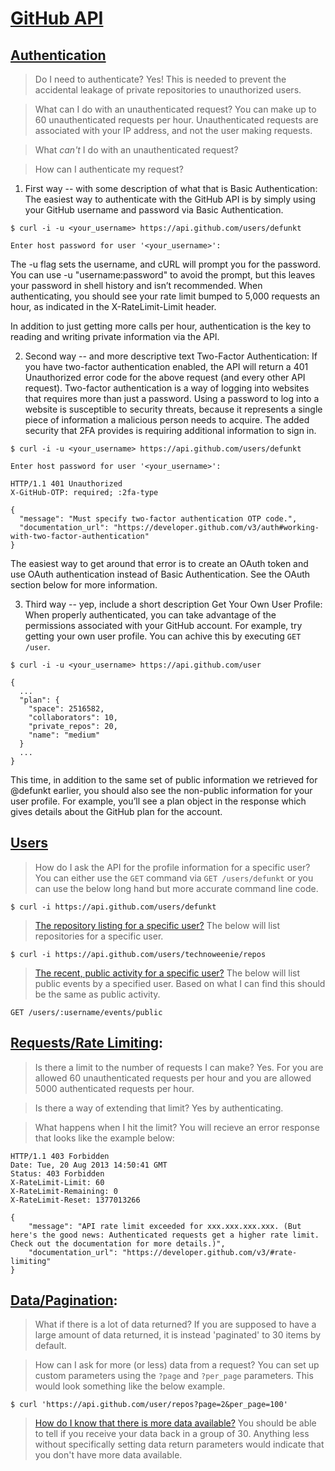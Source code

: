 # [GitHub API](https://developer.github.com/v3/)

## [Authentication](https://developer.github.com/v3/#authentication)

> Do I need to authenticate?
Yes! This is needed to prevent the accidental leakage of private repositories to unauthorized users.

> What can I do with an unauthenticated request?
You can make up to 60 unauthenticated requests per hour.  Unauthenticated requests are associated with your IP address, and not the user making requests. 

> What _can't_ I do with an unauthenticated request?

> How can I authenticate my request?

1. First way -- with some description of what that is
Basic Authentication:
The easiest way to authenticate with the GitHub API is by simply using your GitHub username and password via Basic Authentication.
```
$ curl -i -u <your_username> https://api.github.com/users/defunkt

Enter host password for user '<your_username>':
```
The -u flag sets the username, and cURL will prompt you for the password. You can use -u "username:password" to avoid the prompt, but this leaves your password in shell history and isn’t recommended. When authenticating, you should see your rate limit bumped to 5,000 requests an hour, as indicated in the X-RateLimit-Limit header.

In addition to just getting more calls per hour, authentication is the key to reading and writing private information via the API.

2. Second way -- and more descriptive text
Two-Factor Authentication:
If you have two-factor authentication enabled, the API will return a 401 Unauthorized error code for the above request (and every other API request).  Two-factor authentication is a way of logging into websites that requires more than just a password. Using a password to log into a website is susceptible to security threats, because it represents a single piece of information a malicious person needs to acquire. The added security that 2FA provides is requiring additional information to sign in.
```
$ curl -i -u <your_username> https://api.github.com/users/defunkt

Enter host password for user '<your_username>':

HTTP/1.1 401 Unauthorized
X-GitHub-OTP: required; :2fa-type

{
  "message": "Must specify two-factor authentication OTP code.",
  "documentation_url": "https://developer.github.com/v3/auth#working-with-two-factor-authentication"
}
```
The easiest way to get around that error is to create an OAuth token and use OAuth authentication instead of Basic Authentication. See the OAuth section below for more information.

3. Third way -- yep, include a short description
Get Your Own User Profile:
When properly authenticated, you can take advantage of the permissions associated with your GitHub account. For example, try getting your own user profile.  You can achive this by executing `GET /user`.
```
$ curl -i -u <your_username> https://api.github.com/user

{
  ...
  "plan": {
    "space": 2516582,
    "collaborators": 10,
    "private_repos": 20,
    "name": "medium"
  }
  ...
}
```
This time, in addition to the same set of public information we retrieved for @defunkt earlier, you should also see the non-public information for your user profile. For example, you’ll see a plan object in the response which gives details about the GitHub plan for the account.


## [Users](https://developer.github.com/v3/users/)

> How do I ask the API for the profile information for a specific user?
You can either use the `GET` command via `GET /users/defunkt` or you can use the below long hand but more accurate command line code.
```
$ curl -i https://api.github.com/users/defunkt
```

> [The repository listing for a specific user?](https://developer.github.com/guides/getting-started/#repositories)
The below will list repositories for a specific user.
```
$ curl -i https://api.github.com/users/technoweenie/repos
```

> [The recent, public activity for a specific user?](https://developer.github.com/v3/activity/events/#list-public-events)
The below will list public events by a specified user.  Based on what I can find this should be the same as public activity.
```
GET /users/:username/events/public
```

## [Requests/Rate Limiting](https://developer.github.com/v3/#rate-limiting):

> Is there a limit to the number of requests I can make?
Yes.  For you are allowed 60 unauthenticated requests per hour and you are allowed 5000 authenticated requests per hour.

> Is there a way of extending that limit?
Yes by authenticating.

> What happens when I hit the limit?
You will recieve an error response that looks like the example below:

```
HTTP/1.1 403 Forbidden
Date: Tue, 20 Aug 2013 14:50:41 GMT
Status: 403 Forbidden
X-RateLimit-Limit: 60
X-RateLimit-Remaining: 0
X-RateLimit-Reset: 1377013266

{
    "message": "API rate limit exceeded for xxx.xxx.xxx.xxx. (But here's the good news: Authenticated requests get a higher rate limit. Check out the documentation for more details.)",
    "documentation_url": "https://developer.github.com/v3/#rate-limiting"
}
```

## [Data/Pagination](https://developer.github.com/v3/#pagination):

> What if there is a lot of data returned?
If you are supposed to have a large amount of data returned, it is instead 'paginated' to 30 items by default.

> How can I ask for more (or less) data from a request?
You can set up custom parameters using the `?page` and `?per_page` parameters.  This would look something like the below example.

```
$ curl 'https://api.github.com/user/repos?page=2&per_page=100'
```

> [How do I know that there is more data available?](https://developer.github.com/guides/traversing-with-pagination/)
You should be able to tell if you receive your data back in a group of 30.  Anything less without specifically setting data return parameters would indicate that you don't have more data available.

